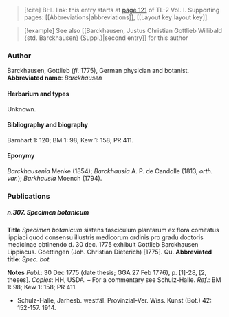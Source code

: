 > [!cite] BHL link: this entry starts at [page 121](https://www.biodiversitylibrary.org/page/33120252) of TL-2 Vol. I.
> Supporting pages: [[Abbreviations|abbreviations]], [[Layout key|layout key]].

> [!example] See also [[Barckhausen, Justus Christian Gottlieb Willibald {std. Barckhausen} (Suppl.)|second entry]] for this author

### Author

Barckhausen, Gottlieb (*fl*. 1775), German physician and botanist. 
**Abbreviated name**: *Barckhausen*

#### Herbarium and types

Unknown.

#### Bibliography and biography

Barnhart 1: 120; BM 1: 98; Kew 1: 158; PR 411.

#### Eponymy

*Barckhausenia* Menke (1854); *Barckhausia* A. P. de Candolle (1813, *orth. var.*); *Barkhausia* Moench (1794).

### Publications

##### n.307. Specimen botanicum

**Title**
*Specimen botanicum* sistens fasciculum plantarum ex flora comitatus lippiaci quod consensu illustris medicorum ordinis pro gradu doctoris medicinae obtinendo d. 30 dec. 1775 exhibuit Gottlieb Barckhausen Lippiacus. Goettingen (Joh. Christian Dieterich) \[1775\]. Qu.
**Abbreviated title**: *Spec. bot.*

**Notes**
*Publ*.: 30 Dec 1775 (date thesis; GGA 27 Feb 1776), p. \[1\]-28, \[2, theses\]. *Copies*: HH, USDA. – For a commentary see Schulz-Halle.
*Ref*.: BM 1: 98; Kew 1: 158; PR 411.
- Schulz-Halle, Jarhesb. westfäl. Provinzial-Ver. Wiss. Kunst (Bot.) 42: 152-157. 1914.

